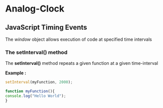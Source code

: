 # Analog-Clock

## JavaScript Timing Events 
The _window_ object allows execution of code at specified time intervals

### The setInterval() method
The **setInterval()** method repeats a given function at a given time-interval <br>

__Example :__
``` javascript
setInterval(myFunction, 2000);

function myFunction(){
console.log("Hello World");
}
```
